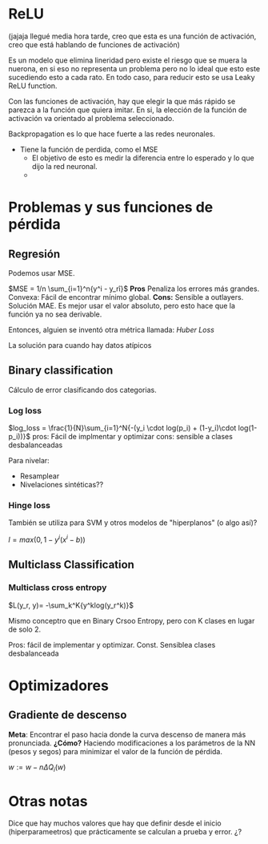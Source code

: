 
# ReLU

(jajaja llegué media hora tarde, creo que esta es una función de activación, creo que está hablando de funciones de activación)

Es un modelo que elimina lineridad pero existe el riesgo que se muera la nuerona, en si eso no representa un problema pero no lo ideal que esto este sucediendo esto a cada rato. En todo caso, para reducir esto se usa Leaky ReLU function. 


Con las funciones de activación, hay que elegir la que más rápido se parezca a la función que quiera imitar. En si, la elección de la función de activación va orientado al problema seleccionado. 


Backpropagation es lo que hace fuerte a las redes neuronales. 
- Tiene la función de perdida, como el MSE
	- El objetivo de esto es medir la diferencia entre lo esperado y lo que dijo la red neuronal. 
	- 


# Problemas y sus funciones de pérdida

## Regresión
Podemos usar MSE. 

$MSE = 1/n \sum_{i=1}^n{y^i - y_rî}$
**Pros**
Penaliza los errores más grandes. 
Convexa: Fácil de encontrar mínimo global. 
**Cons:**
Sensible a outlayers. Solución MAE. Es mejor usar el valor absoluto, pero esto hace que la función ya no sea derivable. 


Entonces, alguien se inventó otra métrica llamada: *Huber Loss*


La solución para cuando hay datos atípicos


## Binary classification

Cálculo de error clasificando dos categorias. 
### Log loss

$log_loss = \frac{1}{N}\sum_{i=1}^N{-(y_i \cdot log(p_i) + (1-y_i)\cdot log(1-p_i))}$
pros: Fácil de implmentar y optimizar
cons: sensible a clases desbalanceadas

Para nivelar: 
- Resamplear
- Nivelaciones sintéticas??

### Hinge loss

También se utiliza para SVM y otros modelos de "hiperplanos" (o algo así)?

 $l = max(0, 1-y^i(x^i-b))$

## Multiclass Classification
### Multiclass cross entropy

$L(y_r, y)= -\sum_k^K{y^klog(y_r^k)}$

Mismo conceptro que en Binary Crsoo Entropy, pero con K clases en lugar de solo 2. 

Pros: fácil de implementar y optimizar. 
Const. Sensiblea clases desbalanceada


# Optimizadores

## Gradiente de descenso 

**Meta**:
Encontrar el paso hacia donde la curva descenso de manera más pronunciada. 
**¿Cómo?**
Haciendo modificaciones a los parámetros de la NN (pesos y segos) para minimizar el valor de la función de pérdida. 

$w := w - n\Delta Q_i(w)$
# Otras notas

Dice que hay muchos valores que hay que definir desde el inicio (hiperparameetros) que prácticamente se calculan a prueba y error. ¿?